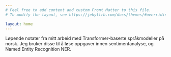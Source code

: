 ```yaml
---
# Feel free to add content and custom Front Matter to this file.
# To modify the layout, see https://jekyllrb.com/docs/themes/#overriding-theme-defaults

layout: home
---
```

Løpende notater fra mitt arbeid med Transformer-baserte språkmodeller på norsk. Jeg bruker disse til å løse oppgaver innen sentimentanalyse, og Named Entity Recognition NER.